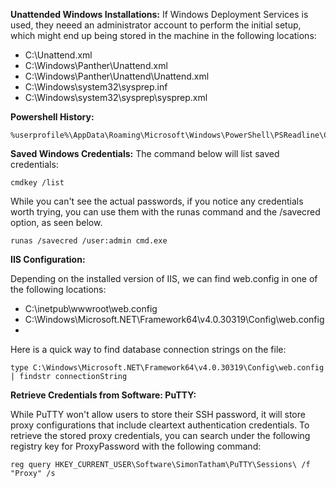**Unattended Windows Installations:**
If Windows Deployment Services is used, they neeed an administrator account to perform the initial setup, which might end up being stored in the machine in the following locations:

- C:\Unattend.xml
- C:\Windows\Panther\Unattend.xml
- C:\Windows\Panther\Unattend\Unattend.xml
- C:\Windows\system32\sysprep.inf
- C:\Windows\system32\sysprep\sysprep.xml


**Powershell History:**

```
%userprofile%\AppData\Roaming\Microsoft\Windows\PowerShell\PSReadline\ConsoleHost_history.txt
```


**Saved Windows Credentials:**
The command below will list saved credentials:

```
cmdkey /list
```

While you can't see the actual passwords, if you notice any credentials worth trying, you can use them with the runas command and the /savecred option, as seen below.

```
runas /savecred /user:admin cmd.exe
```


**IIS Configuration:**

Depending on the installed version of IIS, we can find web.config in one of the following locations:

- C:\inetpub\wwwroot\web.config
- C:\Windows\Microsoft.NET\Framework64\v4.0.30319\Config\web.config
- 
Here is a quick way to find database connection strings on the file:

```
type C:\Windows\Microsoft.NET\Framework64\v4.0.30319\Config\web.config | findstr connectionString
```


**Retrieve Credentials from Software: PuTTY:**

While PuTTY won't allow users to store their SSH password, it will store proxy configurations that include cleartext authentication credentials. To retrieve the stored proxy credentials, you can search under the following registry key for ProxyPassword with the following command:

```
reg query HKEY_CURRENT_USER\Software\SimonTatham\PuTTY\Sessions\ /f "Proxy" /s
```
